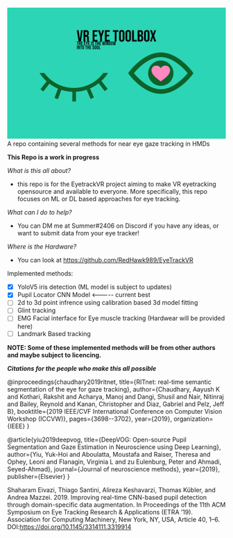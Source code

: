 ![GitHub Logo](/images/logo.png)
A repo containing several methods for near eye gaze tracking in HMDs

**This Repo is a work in progress**

*What is this all about?*

- this repo is for the EyetrackVR project aiming to make VR eyetracking opensource and available to everyone. More specifically, this repo focuses on ML or DL based approaches for eye tracking.

*What can I do to help?* 

- You can DM me at Summer#2406 on Discord if you have any ideas, or want to submit data from your eye tracker!

*Where is the Hardware?*

- You can look at https://github.com/RedHawk989/EyeTrackVR


Implemented methods:
- [X] YoloV5 iris detection (ML model is subject to updates)
- [X] Pupil Locator CNN Model <----- current best 
- [ ] 2d to 3d point infrence using calibration based 3d model fitting
- [ ] Glint tracking
- [ ] EMG Facial interface for Eye muscle tracking (Hardwear will be provided here) 
- [ ] Landmark Based tracking

**NOTE: Some of these implemented methods will be from other authors and maybe subject to licencing.**






***Citations for the people who make this all possible***

@inproceedings{chaudhary2019ritnet,
  title={RITnet: real-time semantic segmentation of the eye for gaze tracking},
  author={Chaudhary, Aayush K and Kothari, Rakshit and Acharya, Manoj and Dangi, Shusil and Nair, Nitinraj and Bailey, Reynold and Kanan, Christopher and Diaz, Gabriel and Pelz, Jeff B},
  booktitle={2019 IEEE/CVF International Conference on Computer Vision Workshop (ICCVW)},
  pages={3698--3702},
  year={2019},
  organization={IEEE}
}

@article{yiu2019deepvog,
  title={DeepVOG: Open-source Pupil Segmentation and Gaze Estimation in Neuroscience using Deep Learning},
  author={Yiu, Yuk-Hoi and Aboulatta, Moustafa and Raiser, Theresa and Ophey, Leoni and Flanagin, Virginia L and zu Eulenburg, Peter and Ahmadi, Seyed-Ahmad},
  journal={Journal of neuroscience methods},
  year={2019},
  publisher={Elsevier}
}

Shaharam Eivazi, Thiago Santini, Alireza Keshavarzi, Thomas Kübler, and Andrea Mazzei. 2019.
Improving real-time CNN-based pupil detection through domain-specific data augmentation.
In Proceedings of the 11th ACM Symposium on Eye Tracking Research & Applications (ETRA ’19).
Association for Computing Machinery, New York, NY, USA, Article 40, 1–6.
DOI:https://doi.org/10.1145/3314111.3319914



